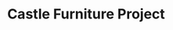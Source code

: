 ---
title: "Castle Furniture Project"
url: /cupar/castle-furniture-project/
shop: Gebrauchtwaren
---